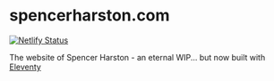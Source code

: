 # spencerharston.com

[![Netlify Status](https://api.netlify.com/api/v1/badges/5b157e12-c172-4459-880f-c6d18b71ec0f/deploy-status)](https://app.netlify.com/sites/spencerharston/deploys)

The website of Spencer Harston - an eternal WIP... but now built with [Eleventy](https://www.11ty.dev)